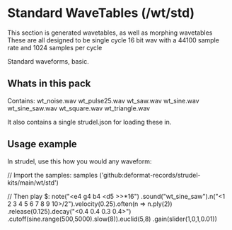 # Standard WaveTables (/wt/std)

This section is generated wavetables, as well as morphing wavetables
These are all designed to be single cycle 16 bit wav with a 44100 sample rate
and 1024 samples per cycle

Standard waveforms, basic.

## Whats in this pack

Contains:
    wt_noise.wav
    wt_pulse25.wav
    wt_saw.wav
    wt_sine.wav
    wt_sine_saw.wav
    wt_square.wav
    wt_triangle.wav

It also contains a single strudel.json for loading these in.

## Usage example

In strudel, use this how you would any waveform:

// Import the samples:
samples ('github:deformat-records/strudel-kits/main/wt/std')

// Then play
$: note("<e4 g4 b4 <d5 <b5 g5>>>*16")
  .sound("wt_sine_saw").n("<1 2 3 4 5 6 7 8 9 10>/2").velocity(0.25).often(n => n.ply(2))
.release(0.125).decay("<0.4 0.4 0.3 0.4>")
  .cutoff(sine.range(500,5000).slow(8)).euclid(5,8)
  .gain(slider(1,0,1,0.01))